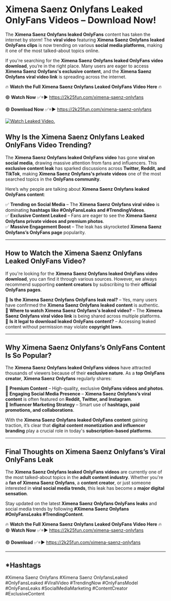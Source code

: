 # Ximena Saenz Onlyfans Leaked OnlyFans Videos – Download Now!

The **Ximena Saenz Onlyfans leaked OnlyFans** content has taken the internet by storm! The **viral video** featuring **Ximena Saenz Onlyfans leaked OnlyFans clips** is now trending on various **social media platforms**, making it one of the most talked-about topics online.  

If you're searching for the **Ximena Saenz Onlyfans leaked OnlyFans video download**, you’re in the right place. Many users are eager to access **Ximena Saenz Onlyfans's exclusive content**, and the **Ximena Saenz Onlyfans viral video link** is spreading across the internet.  

🔥 **Watch the Full Ximena Saenz Onlyfans Leaked OnlyFans Video Here** 🔥  

🟢 **Watch Now** ✅=► https://2k25fun.com/ximena-saenz-onlyfans

🟢 **Download Now** ✅=► https://2k25fun.com/ximena-saenz-onlyfans

[![Watch Leaked Video.](https://miro.medium.com/v2/resize:fit:828/format:webp/1*cilzJN44JGOrTw9NJCrNHA.gif "Watch Leaked Video")](https://2k25fun.com/ximena-saenz-onlyfans)

## **Why Is the Ximena Saenz Onlyfans Leaked OnlyFans Video Trending?**  

The **Ximena Saenz Onlyfans leaked OnlyFans video** has gone **viral on social media**, drawing massive attention from fans and influencers. This **exclusive content leak** has sparked discussions across **Twitter, Reddit, and TikTok**, making **Ximena Saenz Onlyfans's private videos** one of the most searched topics in the **OnlyFans community**.  

Here’s why people are talking about **Ximena Saenz Onlyfans leaked OnlyFans content**:  

✅ **Trending on Social Media** – The **Ximena Saenz Onlyfans viral video** is dominating **hashtags like #OnlyFansLeaks and #TrendingVideos**.  
✅ **Exclusive Content Leaked** – Fans are eager to see the **Ximena Saenz Onlyfans private videos and premium photos**.  
✅ **Massive Engagement Boost** – The leak has skyrocketed **Ximena Saenz Onlyfans’s OnlyFans page** popularity.  

---

## **How to Watch the Ximena Saenz Onlyfans Leaked OnlyFans Video?**  

If you're looking for the **Ximena Saenz Onlyfans leaked OnlyFans video download**, you can find it through various sources. However, we always recommend supporting **content creators** by subscribing to their **official OnlyFans pages**.  

🔹 **Is the Ximena Saenz Onlyfans OnlyFans leak real?** – Yes, many users have confirmed the **Ximena Saenz Onlyfans leaked content** is authentic.  
🔹 **Where to watch Ximena Saenz Onlyfans's leaked video?** – The **Ximena Saenz Onlyfans viral video link** is being shared across multiple platforms.  
🔹 **Is it legal to download leaked OnlyFans content?** – Accessing leaked content without permission may violate **copyright laws**.  

---

## **Why Ximena Saenz Onlyfans’s OnlyFans Content Is So Popular?**  

The **Ximena Saenz Onlyfans leaked OnlyFans videos** have attracted thousands of viewers because of their **exclusive nature**. As a **top OnlyFans creator**, **Ximena Saenz Onlyfans** regularly shares:  

📌 **Premium Content** – High-quality, exclusive **OnlyFans videos and photos**.  
📌 **Engaging Social Media Presence** – **Ximena Saenz Onlyfans’s viral content** is often featured on **Reddit, Twitter, and Instagram**.  
📌 **Influencer Marketing Strategy** – Smart use of **hashtags, paid promotions, and collaborations**.  

With the **Ximena Saenz Onlyfans leaked OnlyFans content** gaining traction, it’s clear that **digital content monetization and influencer branding** play a crucial role in today's **subscription-based platforms**.  

---

## **Final Thoughts on Ximena Saenz Onlyfans’s Viral OnlyFans Leak**  

The **Ximena Saenz Onlyfans leaked OnlyFans videos** are currently one of the most talked-about topics in the **adult content industry**. Whether you're a **fan of Ximena Saenz Onlyfans**, a **content creator**, or just someone interested in **viral social media trends**, this leak has become a **major digital sensation**.  

Stay updated on the latest **Ximena Saenz Onlyfans OnlyFans leaks** and social media trends by following **#Ximena Saenz Onlyfans #OnlyFansLeaks #TrendingContent**.  

🔥 **Watch the Full Ximena Saenz Onlyfans Leaked OnlyFans Video Here** 🔥  
🟢 **Watch Now** ✅=► https://2k25fun.com/ximena-saenz-onlyfans

🟢 **Download** ✅=► https://2k25fun.com/ximena-saenz-onlyfans

---

## *Hashtags
#Ximena Saenz Onlyfans #Ximena Saenz OnlyfansLeaked #OnlyFansLeaked #ViralVideo #TrendingNow #OnlyFansModel #OnlyFansLeaks #SocialMediaMarketing #ContentCreator #ExclusiveContent  
